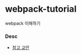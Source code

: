 # webpack-tutorial

webpack 이해하기

### Desc

- [참고 교안](https://uaa.app/blog/structure-of-webpack-module-bundle)
